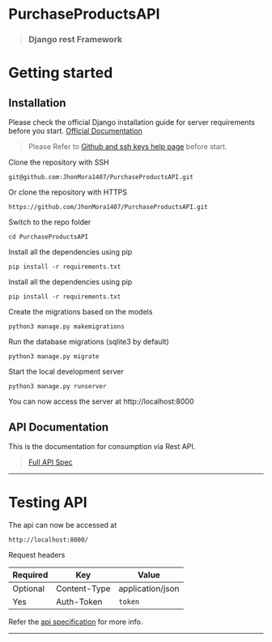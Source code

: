 # PurchaseProductsAPI

> ### Django rest Framework

# Getting started

## Installation

Please check the official Django installation guide for server requirements before you start. [Official Documentation](https://docs.djangoproject.com/en/4.0/intro/install/)

> Please Refer to [Github and ssh keys help page](https://docs.github.com/es/authentication/connecting-to-github-with-ssh/adding-a-new-ssh-key-to-your-github-account) before start.

Clone the repository with SSH

    git@github.com:JhonMora1407/PurchaseProductsAPI.git

Or clone the repository with HTTPS

    https://github.com/JhonMora1407/PurchaseProductsAPI.git

Switch to the repo folder

    cd PurchaseProductsAPI

Install all the dependencies using pip

    pip install -r requirements.txt

Install all the dependencies using pip

    pip install -r requirements.txt

Create the migrations based on the models

    python3 manage.py makemigrations

Run the database migrations (sqlite3 by default)

    python3 manage.py migrate

Start the local development server

    python3 manage.py runserver

You can now access the server at http://localhost:8000

## API Documentation

This is the documentation for consumption via Rest API.

> [Full API Spec](http://localhost:8000/swagger)

---

# Testing API

The api can now be accessed at

    http://localhost:8000/

Request headers

| **Required** | **Key**      | **Value**        |
| ------------ | ------------ | ---------------- |
| Optional     | Content-Type | application/json |
| Yes          | Auth-Token   | `token`          |

Refer the [api specification](#api-specification) for more info.

---
